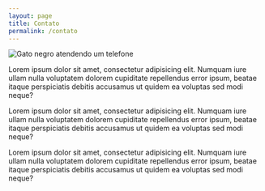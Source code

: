 ```yaml
---
layout: page
title: Contato
permalink: /contato
---
```


![Gato negro atendendo um telefone](http://wdy.h-cdn.co/assets/cm/15/08/54ea956d1dff3_-_10-cat-with-phone-2.jpg)

Lorem ipsum dolor sit amet, consectetur adipisicing elit. Numquam iure ullam nulla voluptatem dolorem cupiditate repellendus error ipsum, beatae itaque perspiciatis debitis accusamus ut quidem ea voluptas sed modi neque?

Lorem ipsum dolor sit amet, consectetur adipisicing elit. Numquam iure ullam nulla voluptatem dolorem cupiditate repellendus error ipsum, beatae itaque perspiciatis debitis accusamus ut quidem ea voluptas sed modi neque?

Lorem ipsum dolor sit amet, consectetur adipisicing elit. Numquam iure ullam nulla voluptatem dolorem cupiditate repellendus error ipsum, beatae itaque perspiciatis debitis accusamus ut quidem ea voluptas sed modi neque?